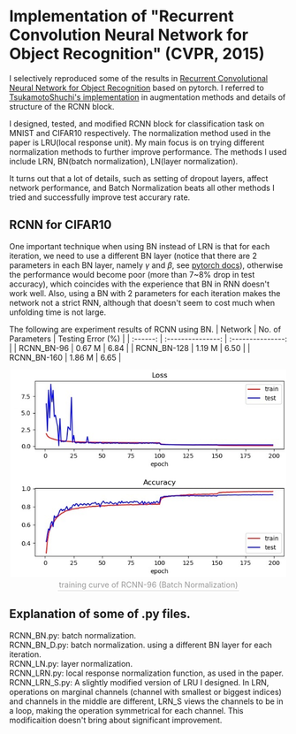 #  Implementation of "Recurrent Convolution Neural Network for Object Recognition" (CVPR, 2015)
I selectively reproduced some of the results in [Recurrent Convolutional Neural Network for Object Recognition](http://xlhu.cn/papers/Liang15-cvpr.pdf) based on pytorch. I referred to [TsukamotoShuchi's implementation](https://github.com/TsukamotoShuchi/RCNN) in augmentation methods and details of structure of the RCNN block.

I designed, tested, and modified RCNN block for classification task on MNIST and CIFAR10 respectively. The normalization method used in the paper is LRU(local response unit). My main focus is on trying different normalization methods to further improve performance. The methods I used include LRN, BN(batch normalization), LN(layer normalization).

It turns out that a lot of details, such as setting of dropout layers, affect network performance, and Batch Normalization beats all other methods I tried and successfully improve test accurary rate.

## RCNN for CIFAR10

One important technique when using BN instead of LRN is that for each iteration, we need to use a different BN layer (notice that there are 2 parameters in each BN layer, namely $\gamma$ and $\beta$, see [pytorch docs](https://pytorch.org/docs/stable/nn.html?highlight=batchnorm#torch.nn.BatchNorm1d)), otherwise the performance would become poor (more than 7~8% drop in test accuracy), which coincides with the experience that BN in RNN doesn't work well. Also, using a BN with 2 parameters for each iteration makes the network not a strict RNN, although that doesn't seem to cost much when unfolding time is not large.

The following are experiment results of RCNN using BN.
| Network  | No. of Parameters | Testing Error (%) |
| :------: | :---------------: | :---------------: |
| RCNN_BN-96  |      0.67 M       |       6.84        |
| RCNN_BN-128 |      1.19 M       |       6.50        |
| RCNN_BN-160 |      1.86 M       |       6.65        |

[comment]:![train_curve_96](./Data/RCNN-CIFAR10/RCNN-BN-D/96.png)
<div align="center">
    <img src="./Data/RCNN-CIFAR10/RCNN-BN-D/96.jpg" width=500>
    <br>
    <div style="color:orange; border-bottom: 1px solid #d9d9d9;
    display: inline-block;
    color: #999;
    padding: 2px;">training curve of RCNN-96 (Batch Normalization)</div>
</div>

## Explanation of some of .py files.
RCNN_BN.py: batch normalization.  
RCNN_BN_D.py: batch normalization. using a different BN layer for each iteration.  
RCNN_LN.py: layer normalization.  
RCNN_LRN.py: local response normalization function, as used in the paper.  
RCNN_LRN_S.py: A slightly modified version of LRU I designed. In LRN, operations on marginal channels (channel with smallest or biggest indices) and channels in the middle are different, LRN_S views the channels to be in a loop, making the operation symmetrical for each channel. This modificaition doesn't bring about significant improvement.